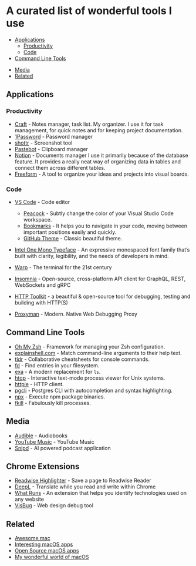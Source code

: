 # A curated list of wonderful tools I use

- [Applications](#applications)
  - [Productivity](#productivity)
  - [Code](#code)
  <!-- - [Design](#design) -->
- [Command Line Tools](#command-line-apps)
<!-- - [iOS](#my-wonderful-world-of-ios-) -->
- [Media](#media)
- [Related](#related)

## Applications
### Productivity

- [Craft](https://www.craft.do/) - Notes manager, task list. My organizer. I use it for task management, for quick notes and for keeping project documentation.
- [1Password](https://1password.com) - Password manager
- [shottr](https://shottr.cc/) - Screenshot tool
- [Pastebot](https://tapbots.com/pastebot/) - Clipboard manager
- [Notion](https://www.notion.so/) - Documents manager I use it primarily because of the database feature. It provides a really neat way of organizing data in tables and connect them across different tables.
- [Freeform](https://apps.apple.com/us/app/freeform/id6443742539) - A tool to organize your ideas and projects into visual boards.

### Code

- [VS Code](https://github.com/Microsoft/vscode) - Code editor
  - [Peacock](https://marketplace.visualstudio.com/items?itemName=johnpapa.vscode-peacock) - Subtly change the color of your Visual Studio Code workspace.
  - [Bookmarks](https://marketplace.visualstudio.com/items?itemName=alefragnani.Bookmarks) - It helps you to navigate in your code, moving between important positions easily and quickly.
  - [GitHub Theme](https://marketplace.visualstudio.com/items?itemName=GitHub.github-vscode-theme) - Classic beautiful theme.

- [Intel One Mono Typeface](https://github.com/intel/intel-one-mono) - An expressive monospaced font family that’s built with clarity, legibility, and the needs of developers in mind.
- [Warp](https://www.warp.dev/) - The terminal for the 21st century
- [Insomnia](https://insomnia.rest/) - Open-source, cross-platform API client for GraphQL, REST, WebSockets and gRPC
- [HTTP Toolkit](https://insomnia.rest/) - a beautiful & open-source tool
for debugging, testing and building with HTTP(S)
- [Proxyman](https://proxyman.io/) - Modern. Native
Web Debugging Proxy

## Command Line Tools

- [Oh My Zsh](https://ohmyz.sh/) - Framework for managing your Zsh configuration.
- [explainshell.com](https://github.com/idank/explainshell) - Match command-line arguments to their help text.
- [tldr](https://github.com/tldr-pages/tldr) - Collaborative cheatsheets for console commands.
- [fd](https://github.com/sharkdp/fd) - Find entries in your filesystem.
- [exa](https://github.com/ogham/exa) - A modern replacement for `ls`.
- [htop](https://github.com/hishamhm/htop) - Interactive text-mode process viewer for Unix systems.
- [httpie](https://github.com/jakubroztocil/httpie) - HTTP client.
- [pgcli](https://github.com/dbcli/pgcli) - Postgres CLI with autocompletion and syntax highlighting.
- [npx](https://github.com/zkat/npx) - Execute npm package binaries.
- [fkill](https://github.com/sindresorhus/fkill-cli) - Fabulously kill processes.

## Media
- [Audible](https://www.audible.com/) - Audiobooks
- [YouTube Music](https://music.youtube.com/) - YouTube Music
- [Snipd](https://www.snipd.com/) - AI powered podcast application

## Chrome Extensions
- [Readwise Highlighter](https://chrome.google.com/webstore/detail/readwise-highlighter/jjhefcfhmnkfeepcpnilbbkaadhngkbi) - Save a page to Readwise Reader
- [DeepL](https://www.deepl.com/en/chrome-extension) - Translate while you read and write within Chrome
- [What Runs](https://www.whatruns.com/) - An extension that helps you identify technologies used on any website
- [VisBug](https://chrome.google.com/webstore/detail/visbug/cdockenadnadldjbbgcallicgledbeoc?hl=en) - Web design debug tool

## Related

- [Awesome mac](https://github.com/jaywcjlove/awesome-mac)
- [Interesting macOS apps](https://github.com/learn-anything/macos-apps)
- [Open Source macOS apps](https://github.com/serhii-londar/open-source-mac-os-apps)
- [My wonderful world of macOS](https://github.com/nikitavoloboev/my-mac-os/blob/master/readme.md)
